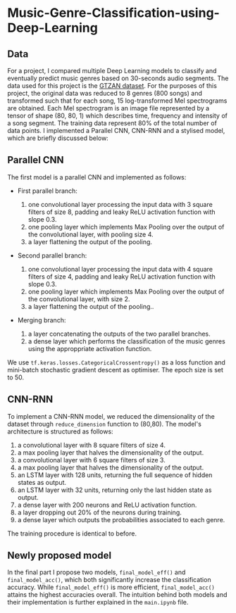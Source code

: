 # Music-Genre-Classification-using-Deep-Learning
## Data

For a project, I compared multiple Deep Learning models to classify and eventually predict music genres based on 30-seconds audio segments. The data used for this project is the [GTZAN dataset](https://www.kaggle.com/datasets/andradaolteanu/gtzan-dataset-music-genre-classification). For the purposes of this project, the original data was reduced to 8 genres (800 songs) and transformed such that for each song, 15 log-transformed Mel spectrograms are obtained. Each Mel spectrogram is an image file represented by a tensor of shape (80, 80, 1) which describes time, frequency and intensity of a song segment. The training data represent 80% of the total number of data points. I implemented a Parallel CNN, CNN-RNN and a stylised model, which are briefly discussed below:

## Parallel CNN

The first model is a parallel CNN and implemented as follows:

- First parallel branch:
  1. one convolutional layer processing the input data with 3 square filters of size 8, padding and leaky ReLU activation function with slope 0.3.
  2. one pooling layer which implements Max Pooling over the output of the convolutional layer, with pooling size 4.
  3. a layer flattening the output of the pooling.

- Second parallel branch:
  1. one convolutional layer processing the input data with 4 square filters of size 4, padding and leaky ReLU activation function with slope 0.3.
  2. one pooling layer which implements Max Pooling over the output of the convolutional layer, with size 2.
  3. a layer flattening the output of the pooling..

- Merging branch:
  1. a layer concatenating the outputs of the two parallel branches.
  2. a dense layer which performs the classification of the music genres using the approppriate activation function.

We use `tf.keras.losses.CategoricalCrossentropy()` as a loss function and mini-batch stochastic gradient descent as optimiser. The epoch size is set to 50.

## CNN-RNN

To implement a CNN-RNN model, we reduced the dimensionality of the dataset through `reduce_dimension` function to (80,80). The model's architecture is structured as follows: 

1. a convolutional layer with 8 square filters of size 4.
2. a max pooling layer that halves the dimensionality of the output.
3. a convolutional layer with 6 square filters of size 3.
4. a max pooling layer that halves the dimensionality of the output.
5. an LSTM layer with 128 units, returning the full sequence of hidden states as output.
6. an LSTM layer with 32 units, returning only the last hidden state as output.
7. a dense layer with 200 neurons and ReLU activation function.
8. a layer dropping out 20% of the neurons during training.
9. a dense layer which outputs the probabilities associated to each genre.

The training procedure is identical to before.

## Newly proposed model

In the final part I propose two models, `final_model_eff()` and `final_model_acc()`, which both significantly increase the classification accuracy. While `final_model_eff()` is more efficient, `final_model_acc()` attains the highest accuracies overall. The intuition behind both models and their implementation is further explained in the `main.ipynb` file. 
